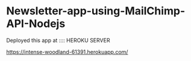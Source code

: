 # Newsletter-app-using-MailChimp-API-Nodejs

Deployed this app at :::: HEROKU SERVER

https://intense-woodland-61391.herokuapp.com/
